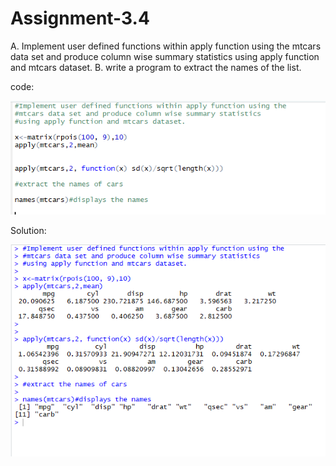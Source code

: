 # Assignment-3.4
A. Implement user defined functions within apply function using the
mtcars data set and produce column wise summary statistics
using apply function and mtcars dataset.
B. write a program to extract the names of the list.

code:

![](assg3_4_code.PNG)

Solution:

![](assg3_4_sol.PNG)
